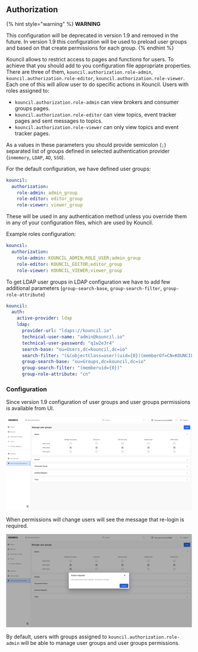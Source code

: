 ## Authorization

{% hint style="warning" %}
**WARNING**

This configuration will be deprecated in version 1.9 and removed in the future. In version 1.9 this
configuration will be used to preload user groups and based on that create permissions for each
group.
{% endhint %}

Kouncil allows to restrict access to pages and functions for users. To achieve that you should add
to you configuration file appropriate properties.
There are three of
them, `kouncil.authorization.role-admin`, `kouncil.authorization.role-editor`, `kouncil.authorization.role-viewer`.
Each one of this will allow user to do specific actions in Kouncil. Users with roles assigned to:

* `kouncil.authorization.role-admin` can view brokers and consumer groups pages.
* `kouncil.authorization.role-editor` can view topics, event tracker pages and sent messages to
  topics.
* `kouncil.authorization.role-viewer` can only view topics and event tracker pages.

As a values in these parameters you should provide semicolon (`;`) separated list of groups defined
in selected authentication provider (`inmemory`, `LDAP`, `AD`, `SSO`).

For the default configuration, we have defined user groups:

```yaml
kouncil:
  authorization:
    role-admin: admin_group
    role-editor: editor_group
    role-viewer: viewer_group
```

These will be used in any authentication method unless you override them in any of your
configuration files, which are used by Kouncil.

Example roles configuration:

```yaml
kouncil:
  authorization:
    role-admin: KOUNCIL_ADMIN;ROLE_USER;admin_group
    role-editor: KOUNCIL_EDITOR;editor_group
    role-viewer: KOUNCIL_VIEWER;viewer_group
```

To get LDAP user groups in LDAP configuration we have to add few additional
parameters (`group-search-base`, `group-search-filter`, `group-role-attribute`)

```yaml
kouncil:
  auth:
    active-provider: ldap
    ldap:
      provider-url: "ldaps://kouncil.io"
      technical-user-name: "admin@kouncil.io"
      technical-user-password: "q1w2e3r4"
      search-base: "ou=Users,dc=kouncil,dc=io"
      search-filter: "(&(objectClass=user)(uid={0})(memberOf=CN=KOUNCIL,CN=Users,DC=kouncil,DC=io))"
      group-search-base: "ou=Groups,dc=kouncil,dc=io"
      group-search-filter: "(memberuid={0})"
      group-role-attribute: "cn"
```

### Configuration

Since version 1.9 configuration of user groups and user groups permissions is available from UI.

<p align="left">
    <img src="../../.github/img/kouncil_user_groups_permissions.png" width="820">
</p>

When permissions will change users will see the message that re-login is required.

<p align="left">
    <img src="../../.github/img/kouncil_user_groups_permissions_relogin.png" width="820">
</p>

By default, users with groups assigned to `kouncil.authorization.role-admin` will
be able to manage user groups and user groups permissions.


